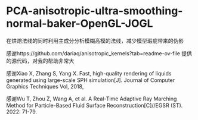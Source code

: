 # PCA-anisotropic-ultra-smoothing-normal-baker-OpenGL-JOGL
在烘焙法线的同时利用主成分分析模糊高模的法线，减少模型瑕疵带来的伪影

感谢https://github.com/dariaq/anisotropic_kernels?tab=readme-ov-file  提供的源代码，对我的帮助非常大


感谢Xiao X, Zhang S, Yang X. Fast, high-quality rendering of liquids generated using large-scale SPH simulation[J]. Journal of Computer Graphics Techniques Vol, 2018, 


感谢Wu T, Zhou Z, Wang A, et al. A Real-Time Adaptive Ray Marching Method for Particle-Based Fluid Surface Reconstruction[C]//EGSR (ST). 2022: 71-79.
